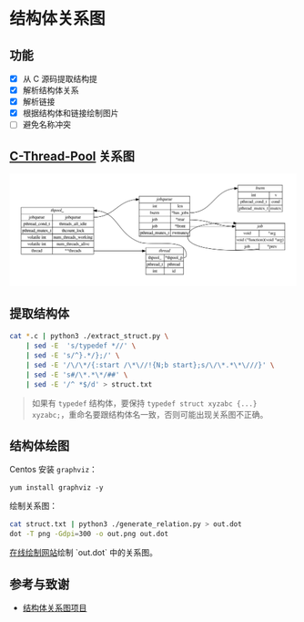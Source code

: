 # 结构体关系图

## 功能
- [X] 从 C 源码提取结构提
- [X] 解析结构体关系
- [X] 解析链接
- [X] 根据结构体和链接绘制图片
- [ ] 避免名称冲突

## [C-Thread-Pool](https://github.com/Pithikos/C-Thread-Pool) 关系图
![C-Thread-Pool](./out.png)

## 提取结构体

```sh
cat *.c | python3 ./extract_struct.py \
    | sed -E  's/typedef *//' \
    | sed -E 's/^}.*/};/' \
    | sed -E '/\/\*/{:start /\*\//!{N;b start};s/\/\*.*\*\///}' \
    | sed -E 's#/\*.*\*/##' \
    | sed -E '/^ *$/d' > struct.txt
```

> 如果有 `typedef` 结构体，要保持 `typedef struct xyzabc {...} xyzabc;`，重命名要跟结构体名一致，否则可能出现关系图不正确。

## 结构体绘图

Centos 安装 `graphviz`：
```
yum install graphviz -y
```

绘制关系图：
```sh
cat struct.txt | python3 ./generate_relation.py > out.dot
dot -T png -Gdpi=300 -o out.png out.dot
```

[在线绘制网站](https://dreampuf.github.io/GraphvizOnline/#%0D%0Adigraph%20%7B%0D%0A%20%20%20%20graph%20%5Bpad%3D%220.5%22%2C%20nodesep%3D%220.5%22%2C%20ranksep%3D%222%22%2C%20dpi%3D100%5D%3B%0D%0A%20%20%20%20node%20%5Bshape%3Dplain%5D%0D%0A%20%20%20%20rankdir%3DLR%3B%0D%0A%20%20%20%20thpool_%20%5Blabel%3D%3C%0D%0A%20%20%20%20%20%20%20%20%3Ctable%20border%3D%220%22%20cellborder%3D%221%22%20cellspacing%3D%220%22%3E%0D%0A%20%20%20%20%20%20%20%20%3Ctr%3E%3Ctd%20colspan%3D%222%22%20port%3D%22head%22%3E%3Ci%3Ethpool_%3C%2Fi%3E%3C%2Ftd%3E%3C%2Ftr%3E%0D%0A%20%20%20%20%3Ctr%3E%3Ctd%3Ejobqueue%3C%2Ftd%3E%3Ctd%20port%3D%22jobqueue%22%3Ejobqueue%3C%2Ftd%3E%3C%2Ftr%3E%0D%0A%20%20%20%20%3Ctr%3E%3Ctd%3Epthread_cond_t%3C%2Ftd%3E%3Ctd%20port%3D%22threads_all_idle%22%3Ethreads_all_idle%3C%2Ftd%3E%3C%2Ftr%3E%0D%0A%20%20%20%20%3Ctr%3E%3Ctd%3Epthread_mutex_t%3C%2Ftd%3E%3Ctd%20port%3D%22thcount_lock%22%3Ethcount_lock%3C%2Ftd%3E%3C%2Ftr%3E%0D%0A%20%20%20%20%3Ctr%3E%3Ctd%3Evolatile%20int%3C%2Ftd%3E%3Ctd%20port%3D%22num_threads_working%22%3Enum_threads_working%3C%2Ftd%3E%3C%2Ftr%3E%0D%0A%20%20%20%20%3Ctr%3E%3Ctd%3Evolatile%20int%3C%2Ftd%3E%3Ctd%20port%3D%22num_threads_alive%22%3Enum_threads_alive%3C%2Ftd%3E%3C%2Ftr%3E%0D%0A%20%20%20%20%3Ctr%3E%3Ctd%3Ethread%3C%2Ftd%3E%3Ctd%20port%3D%22__threads%22%3E**threads%3C%2Ftd%3E%3C%2Ftr%3E%0D%0A%20%20%20%20%3C%2Ftable%3E%3E%5D%3B%0D%0A%20%20%20%20thread%20%5Blabel%3D%3C%0D%0A%20%20%20%20%20%20%20%20%3Ctable%20border%3D%220%22%20cellborder%3D%221%22%20cellspacing%3D%220%22%3E%0D%0A%20%20%20%20%20%20%20%20%3Ctr%3E%3Ctd%20colspan%3D%222%22%20port%3D%22head%22%3E%3Ci%3Ethread%3C%2Fi%3E%3C%2Ftd%3E%3C%2Ftr%3E%0D%0A%20%20%20%20%3Ctr%3E%3Ctd%3Ethpool_%3C%2Ftd%3E%3Ctd%20port%3D%22_thpool_p%22%3E*thpool_p%3C%2Ftd%3E%3C%2Ftr%3E%0D%0A%20%20%20%20%3Ctr%3E%3Ctd%3Epthread_t%3C%2Ftd%3E%3Ctd%20port%3D%22pthread%22%3Epthread%3C%2Ftd%3E%3C%2Ftr%3E%0D%0A%20%20%20%20%3Ctr%3E%3Ctd%3Eint%3C%2Ftd%3E%3Ctd%20port%3D%22id%22%3Eid%3C%2Ftd%3E%3C%2Ftr%3E%0D%0A%20%20%20%20%3C%2Ftable%3E%3E%5D%3B%0D%0A%20%20%20%20jobqueue%20%5Blabel%3D%3C%0D%0A%20%20%20%20%20%20%20%20%3Ctable%20border%3D%220%22%20cellborder%3D%221%22%20cellspacing%3D%220%22%3E%0D%0A%20%20%20%20%20%20%20%20%3Ctr%3E%3Ctd%20colspan%3D%222%22%20port%3D%22head%22%3E%3Ci%3Ejobqueue%3C%2Fi%3E%3C%2Ftd%3E%3C%2Ftr%3E%0D%0A%20%20%20%20%3Ctr%3E%3Ctd%3Eint%3C%2Ftd%3E%3Ctd%20port%3D%22len%22%3Elen%3C%2Ftd%3E%3C%2Ftr%3E%0D%0A%20%20%20%20%3Ctr%3E%3Ctd%3Ebsem%3C%2Ftd%3E%3Ctd%20port%3D%22_has_jobs%22%3E*has_jobs%3C%2Ftd%3E%3C%2Ftr%3E%0D%0A%20%20%20%20%3Ctr%3E%3Ctd%3Ejob%3C%2Ftd%3E%3Ctd%20port%3D%22_rear%22%3E*rear%3C%2Ftd%3E%3C%2Ftr%3E%0D%0A%20%20%20%20%3Ctr%3E%3Ctd%3Ejob%3C%2Ftd%3E%3Ctd%20port%3D%22_front%22%3E*front%3C%2Ftd%3E%3C%2Ftr%3E%0D%0A%20%20%20%20%3Ctr%3E%3Ctd%3Epthread_mutex_t%3C%2Ftd%3E%3Ctd%20port%3D%22rwmutex%22%3Erwmutex%3C%2Ftd%3E%3C%2Ftr%3E%0D%0A%20%20%20%20%3C%2Ftable%3E%3E%5D%3B%0D%0A%20%20%20%20job%20%5Blabel%3D%3C%0D%0A%20%20%20%20%20%20%20%20%3Ctable%20border%3D%220%22%20cellborder%3D%221%22%20cellspacing%3D%220%22%3E%0D%0A%20%20%20%20%20%20%20%20%3Ctr%3E%3Ctd%20colspan%3D%222%22%20port%3D%22head%22%3E%3Ci%3Ejob%3C%2Fi%3E%3C%2Ftd%3E%3C%2Ftr%3E%0D%0A%20%20%20%20%3Ctr%3E%3Ctd%3Evoid%3C%2Ftd%3E%3Ctd%20port%3D%22_arg%22%3E*arg%3C%2Ftd%3E%3C%2Ftr%3E%0D%0A%20%20%20%20%3Ctr%3E%3Ctd%20colspan%3D%222%22%20port%3D%22function%22%3Evoid%20(*function)(void%20*arg)%3C%2Ftd%3E%3C%2Ftr%3E%0D%0A%20%20%20%20%3Ctr%3E%3Ctd%3Ejob%3C%2Ftd%3E%3Ctd%20port%3D%22_prev%22%3E*prev%3C%2Ftd%3E%3C%2Ftr%3E%0D%0A%20%20%20%20%3C%2Ftable%3E%3E%5D%3B%0D%0A%20%20%20%20bsem%20%5Blabel%3D%3C%0D%0A%20%20%20%20%20%20%20%20%3Ctable%20border%3D%220%22%20cellborder%3D%221%22%20cellspacing%3D%220%22%3E%0D%0A%20%20%20%20%20%20%20%20%3Ctr%3E%3Ctd%20colspan%3D%222%22%20port%3D%22head%22%3E%3Ci%3Ebsem%3C%2Fi%3E%3C%2Ftd%3E%3C%2Ftr%3E%0D%0A%20%20%20%20%3Ctr%3E%3Ctd%3Eint%3C%2Ftd%3E%3Ctd%20port%3D%22v%22%3Ev%3C%2Ftd%3E%3C%2Ftr%3E%0D%0A%20%20%20%20%3Ctr%3E%3Ctd%3Epthread_cond_t%3C%2Ftd%3E%3Ctd%20port%3D%22cond%22%3Econd%3C%2Ftd%3E%3C%2Ftr%3E%0D%0A%20%20%20%20%3Ctr%3E%3Ctd%3Epthread_mutex_t%3C%2Ftd%3E%3Ctd%20port%3D%22mutex%22%3Emutex%3C%2Ftd%3E%3C%2Ftr%3E%0D%0A%20%20%20%20%3C%2Ftable%3E%3E%5D%3B%0D%0A%20%20%20%20thpool_%3Ajobqueue-%3Ejobqueue%3Ahead%0D%0A%20%20%20%20thpool_%3A__threads-%3Ethread%3Ahead%0D%0A%20%20%20%20thread%3A_thpool_p-%3Ethpool_%3Ahead%0D%0A%20%20%20%20jobqueue%3A_has_jobs-%3Ebsem%3Ahead%0D%0A%20%20%20%20jobqueue%3A_rear-%3Ejob%3Ahead%0D%0A%20%20%20%20jobqueue%3A_front-%3Ejob%3Ahead%0D%0A%20%20%20%20job%3A_prev-%3Ejob%3Ahead%0D%0A%7D%0D%0A)绘制 `out.dot` 中的关系图。

## 参考与致谢
- [结构体关系图项目](https://github.com/zhoupro/structs_relation/tree/main)
